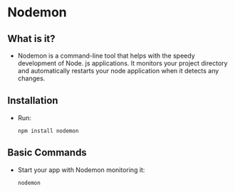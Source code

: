 # Nodemon

## What is it?
- Nodemon is a command-line tool that helps with the speedy development of Node. js applications. It monitors your project directory and automatically restarts your node application when it detects any changes.

## Installation
- Run:
    ```shell
    npm install nodemon
    ```

## Basic Commands
- Start your app with Nodemon monitoring it:
    ```shell
    nodemon
    ```